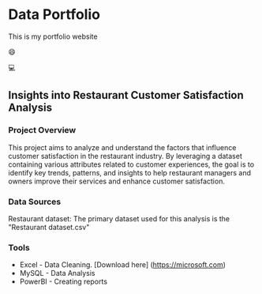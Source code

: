 #  Data Portfolio 

This is my portfolio website

😄

💻

## Insights into Restaurant Customer Satisfaction Analysis

### Project Overview

This project aims to analyze and understand the factors that influence customer satisfaction in the restaurant industry. By leveraging a dataset containing various attributes related to customer experiences, the goal is to identify key trends, patterns, and insights to help restaurant managers and owners improve their services and enhance customer satisfaction.

### Data Sources

Restaurant dataset: The primary dataset used  for this analysis is the "Restaurant dataset.csv" 

### Tools
- Excel - Data Cleaning. [Download here] (https://microsoft.com)
- MySQL - Data Analysis
- PowerBI - Creating reports





